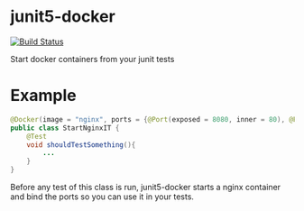 # junit5-docker

[![Build Status](https://travis-ci.org/FaustXVI/junit5-docker.svg?branch=master)](https://travis-ci.org/FaustXVI/junit5-docker)

Start docker containers from your junit tests

# Example

```java
@Docker(image = "nginx", ports = {@Port(exposed = 8080, inner = 80), @Port(exposed = 8443, inner = 443)})
public class StartNginxIT {
    @Test
    void shouldTestSomething(){
        ...
    }
}
```

Before any test of this class is run, junit5-docker starts a nginx container and bind the ports so you can use it in 
your tests.